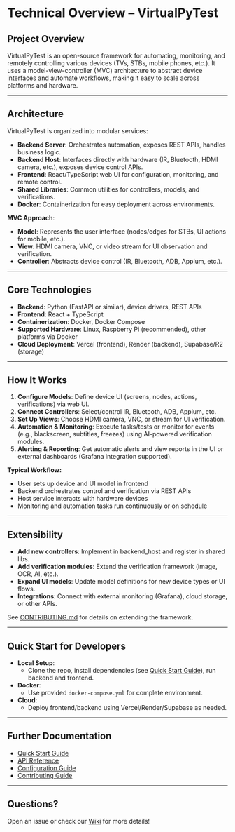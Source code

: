 # Technical Overview – VirtualPyTest

## Project Overview

VirtualPyTest is an open-source framework for automating, monitoring, and remotely controlling various devices (TVs, STBs, mobile phones, etc.). It uses a model-view-controller (MVC) architecture to abstract device interfaces and automate workflows, making it easy to scale across platforms and hardware.

---

## Architecture

VirtualPyTest is organized into modular services:

- **Backend Server**: Orchestrates automation, exposes REST APIs, handles business logic.
- **Backend Host**: Interfaces directly with hardware (IR, Bluetooth, HDMI camera, etc.), exposes device control APIs.
- **Frontend**: React/TypeScript web UI for configuration, monitoring, and remote control.
- **Shared Libraries**: Common utilities for controllers, models, and verifications.
- **Docker**: Containerization for easy deployment across environments.

**MVC Approach**:  
- **Model**: Represents the user interface (nodes/edges for STBs, UI actions for mobile, etc.).
- **View**: HDMI camera, VNC, or video stream for UI observation and verification.
- **Controller**: Abstracts device control (IR, Bluetooth, ADB, Appium, etc.).

---

## Core Technologies

- **Backend**: Python (FastAPI or similar), device drivers, REST APIs
- **Frontend**: React + TypeScript
- **Containerization**: Docker, Docker Compose
- **Supported Hardware**: Linux, Raspberry Pi (recommended), other platforms via Docker
- **Cloud Deployment**: Vercel (frontend), Render (backend), Supabase/R2 (storage)

---

## How It Works

1. **Configure Models**: Define device UI (screens, nodes, actions, verifications) via web UI.
2. **Connect Controllers**: Select/control IR, Bluetooth, ADB, Appium, etc.
3. **Set Up Views**: Choose HDMI camera, VNC, or stream for UI verification.
4. **Automation & Monitoring**: Execute tasks/tests or monitor for events (e.g., blackscreen, subtitles, freezes) using AI-powered verification modules.
5. **Alerting & Reporting**: Get automatic alerts and view reports in the UI or external dashboards (Grafana integration supported).

**Typical Workflow:**  
- User sets up device and UI model in frontend  
- Backend orchestrates control and verification via REST APIs  
- Host service interacts with hardware devices  
- Monitoring and automation tasks run continuously or on schedule

---

## Extensibility

- **Add new controllers**: Implement in backend_host and register in shared libs.
- **Add verification modules**: Extend the verification framework (image, OCR, AI, etc.).
- **Expand UI models**: Update model definitions for new device types or UI flows.
- **Integrations**: Connect with external monitoring (Grafana), cloud storage, or other APIs.

See [CONTRIBUTING.md](../CONTRIBUTING.md) for details on extending the framework.

---

## Quick Start for Developers

- **Local Setup**:  
  - Clone the repo, install dependencies (see [Quick Start Guide](./quickstart.md)), run backend and frontend.
- **Docker**:  
  - Use provided `docker-compose.yml` for complete environment.
- **Cloud**:  
  - Deploy frontend/backend using Vercel/Render/Supabase as needed.

---

## Further Documentation

- [Quick Start Guide](./quickstart.md)
- [API Reference](./api.md)
- [Configuration Guide](./config.md)
- [Contributing Guide](../CONTRIBUTING.md)

---

## Questions?

Open an issue or check our [Wiki](../wiki) for more details!